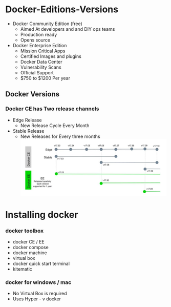 
# Docker-Editions-Versions

-  Docker Community Edition (free)
   - Aimed At developers and and DIY ops teams
   - Production ready
	- Opens source
-  Docker Enterprise Edition
   - Mission Critical Apps  
   - Certified Images and plugins
   - Docker Data Center
   - Vulnerability Scans
   - Official Support
   -  $750 to $1200 Per year

## Docker Versions
### Docker CE has Two release channels
- Edge Release
	- New Release Cycle Every Month
- Stable Release
	- New Releases for Every three months
![Version Chart](https://github.com/venu-shastri/dockerknowledge/blob/master/images.JPG)

# Installing docker
### docker toolbox
- docker CE / EE
- docker compose
- docker machine
- virtual box
- docker quick start terminal
- kitematic
### docker for windows / mac
- No Virtual Box is required
- Uses Hyper - v
docker 

<!--stackedit_data:
eyJoaXN0b3J5IjpbLTEwMjgzMjAwOTAsLTIwNjY0ODEwNjQsMT
cyMzczNTA3NiwtMTI2NjkyMzgwMywxOTE5ODUyNzQ1LDExNzMx
NjE5NzFdfQ==
-->